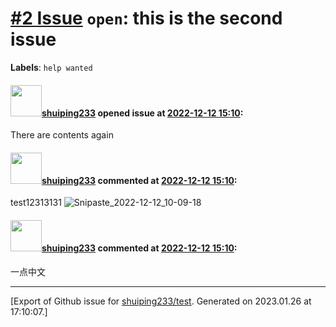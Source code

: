 # [\#2 Issue](https://github.com/shuiping233/test/issues/2) `open`: this is the second issue
**Labels**: `help wanted`


#### <img src="https://avatars.githubusercontent.com/u/49360196?u=44f078476f2b5e47b0d0bad80ae85828be98884f&v=4" width="50">[shuiping233](https://github.com/shuiping233) opened issue at [2022-12-12 15:10](https://github.com/shuiping233/test/issues/2):

There are contents again

#### <img src="https://avatars.githubusercontent.com/u/49360196?u=44f078476f2b5e47b0d0bad80ae85828be98884f&v=4" width="50">[shuiping233](https://github.com/shuiping233) commented at [2022-12-12 15:10](https://github.com/shuiping233/test/issues/2#issuecomment-1368745172):

test12313131
![Snipaste_2022-12-12_10-09-18](https://user-images.githubusercontent.com/49360196/210209651-cf5d8e3f-c0ea-4ac6-b71d-b2a9564d437d.png)

#### <img src="https://avatars.githubusercontent.com/u/49360196?u=44f078476f2b5e47b0d0bad80ae85828be98884f&v=4" width="50">[shuiping233](https://github.com/shuiping233) commented at [2022-12-12 15:10](https://github.com/shuiping233/test/issues/2#issuecomment-1368776124):

一点中文


-------------------------------------------------------------------------------



[Export of Github issue for [shuiping233/test](https://github.com/shuiping233/test). Generated on 2023.01.26 at 17:10:07.]
